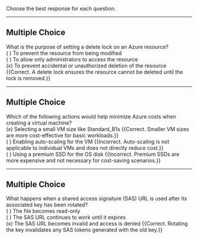 
Choose the best response for each question.

  

---

## Multiple Choice  
What is the purpose of setting a delete lock on an Azure resource?  
( ) To prevent the resource from being modified  
( ) To allow only administrators to access the resource  
(x) To prevent accidental or unauthorized deletion of the resource {{Correct. A delete lock ensures the resource cannot be deleted until the lock is removed.}}  

---

## Multiple Choice  
Which of the following actions would help minimize Azure costs when creating a virtual machine?  
(x) Selecting a small VM size like Standard_B1s {{Correct. Smaller VM sizes are more cost-effective for basic workloads.}}  
( ) Enabling auto-scaling for the VM {{Incorrect. Auto-scaling is not applicable to individual VMs and does not directly reduce cost.}}  
( ) Using a premium SSD for the OS disk {{Incorrect. Premium SSDs are more expensive and not necessary for cost-saving scenarios.}}  

---

## Multiple Choice  
What happens when a shared access signature (SAS) URL is used after its associated key has been rotated?  
( ) The file becomes read-only  
( ) The SAS URL continues to work until it expires  
(x) The SAS URL becomes invalid and access is denied {{Correct. Rotating the key invalidates any SAS tokens generated with the old key.}}